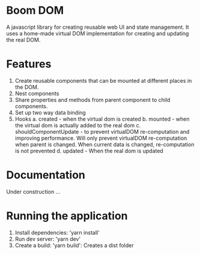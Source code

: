 # Boom DOM

A javascript library for creating reusable web UI and state management.
It uses a home-made virtual DOM implementation for creating and updating the real DOM.

# Features
1. Create reusable components that can be mounted at different places in the DOM.
2. Nest components
3. Share properties and methods from parent component to child components.
4. Set up two way data binding
5. Hooks
  a. created - when the virtual dom is created
  b. mounted - when the virtual dom is actually added to the real dom
  c. shouldComponentUpdate - to prevent virtualDOM re-computation and improving performance. Will only prevent virtualDOM re-computation when parent is changed. When current data is changed, re-computation is not prevented
  d. updated - When the real dom is updated

# Documentation 

Under construction ...

# Running the application

1. Install dependencies: 'yarn install'
2. Run dev server: 'yarn dev'
3. Create a build: 'yarn build': Creates a dist folder